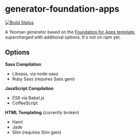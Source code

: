 # generator-foundation-apps

[![Build Status](https://secure.travis-ci.org/gakimball/generator-foundation-apps.png?branch=master)](https://travis-ci.org/gakimball/generator-foundation-apps)

A Yeoman generator based on the [Foundation for Apps template](https://github.com/zurb/foundation-apps-template), *supercharged* with additional options. It's not on npm yet.

## Options

**Sass Compilation**
  - Libsass, via node-sass
  - Ruby Sass (requires Sass gem)

**JavaScript Compilation**
  - ES6 via Babel.js
  - CoffeeScript

**HTML Templating** (currently broken)
  - Haml
  - Jade
  - Slim (requires Slim gem)
